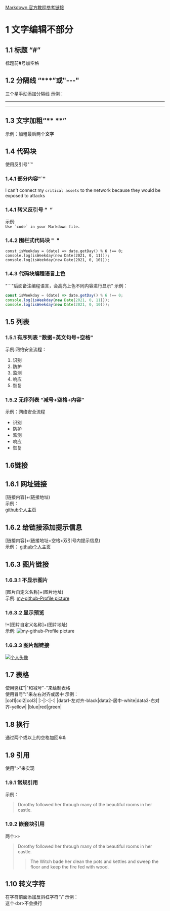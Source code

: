 
[Markdown 官方教程参考链接](https://markdown.com.cn/extended-syntax/tables.html)  
# 1  文字编辑不部分
## 1.1 标题 “#”
标题前#号加空格
## 1.2 分隔线 “***”或"---"
三个星手动添加分隔线
示例：
***
---
## 1.3 文字加粗“** **”
示例：加粗最后两个**文字**
## 1.4 代码块
使用反引号"`"
### 1.4.1 部分内容"`"
I can't connect my `critical assets` to the network because they would be exposed to attacks
### 1.4.1 转义反引号 “`` ``”
示例:  
 ``Use `code` in your Markdown file.``
### 1.4.2 围栏式代码块 "``` ```"
```
const isWeekday = (date) => date.getDay() % 6 !== 0;
console.log(isWeekday(new Date(2021, 0, 11)));
console.log(isWeekday(new Date(2021, 0, 10)));
```
### 1.4.3 代码块编程语言上色
"```"后面备注编程语言，会高亮上色不同内容进行显示"
示例：
```javascript
const isWeekday = (date) => date.getDay() % 6 !== 0;
console.log(isWeekday(new Date(2021, 0, 11)));
console.log(isWeekday(new Date(2021, 0, 10)));
```
## 1.5 列表
### 1.5.1 有序列表 "数据+英文句号+空格"
示例:网络安全流程：
1. 识别
2. 防护 
3. 监测
4. 响应
5. 恢复
### 1.5.2 无序列表 “减号+空格+内容”
示例：网络安全流程
- 识别
- 防护
- 监测
- 响应
- 恢复

## 1.6链接
## 1.6.1 网址链接
[链接内容]+(链接地址)  
示例：  
[github个人主页](https://github.com/)
## 1.6.2 给链接添加提示信息
[链接内容]+(链接地址+空格+双引号内提示信息)  
示例： 
[github个人主页](https://github.com/ "单击可以跳转到个人主页信息")
## 1.6.3 图片链接
### 1.6.3.1 不显示图片  
[图片自定义名称]+(图片地址)  
示例: 
[my-github-Profile picture](https://avatars.githubusercontent.com/u/127872034?s=400&u=3c7d102ff39b4ac8bcc5cd99e6a15d2c231c9d98&v=4)

### 1.6.3.2 显示预览
!+[图片自定义名称]+(图片地址)  
示例: 
![my-github-Profile picture](https://avatars.githubusercontent.com/u/127872034?s=400&u=3c7d102ff39b4ac8bcc5cd99e6a15d2c231c9d98&v=4)

### 1.6.3.3 图片超链接
[![个人头像](https://avatars.githubusercontent.com/u/127872034?s=400&u=3c7d102ff39b4ac8bcc5cd99e6a15d2c231c9d98&v=4 "单击图片可跳转到个人主页")](https://github.com/)

## 1.7 表格
使用竖杠"|"和减号"-"来绘制表格  
使用冒号":"来左右对齐或居中
示例：  
|col1|col2|col3|
|:-|:-:|-:|
|data1-左对齐-black|data2-居中-white|data3-右对齐-yellow|
|blue|red|green|

## 1.8 换行
通过两个或以上的空格加回车& <br>

## 1.9 引用
使用">"来实现
### 1.9.1 常规引用
示例：  
> Dorothy followed her through many of the beautiful rooms in her castle.
### 1.9.2 嵌套块引用
两个>>
> Dorothy followed her through many of the beautiful rooms in her castle.
>
>> The Witch bade her clean the pots and kettles and sweep the floor and keep the fire fed with wood.

## 1.10 转义字符
在字符前面添加反斜杠字符“\”
示例：  
这个\<br>不会换行
